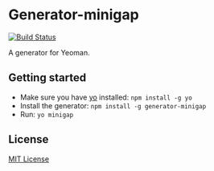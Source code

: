 # Generator-minigap
[![Build Status](https://secure.travis-ci.org/mcasimir/generator-minigap.png?branch=master)](https://travis-ci.org/mcasimir/generator-minigap)

A generator for Yeoman.

## Getting started
- Make sure you have [yo](https://github.com/yeoman/yo) installed:
    `npm install -g yo`
- Install the generator: `npm install -g generator-minigap`
- Run: `yo minigap`

## License
[MIT License](http://en.wikipedia.org/wiki/MIT_License)
